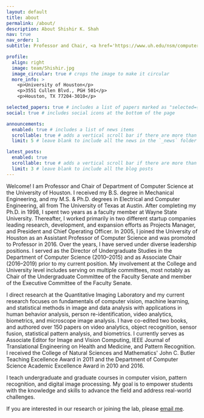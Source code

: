 ```yaml
---
layout: default
title: about
permalink: /about/
description: About Shishir K. Shah
nav: true
nav_order: 1
subtitle: Professor and Chair, <a href='https://www.uh.edu/nsm/computer-science/'>Department of Computer Science</a>.

profile:
  align: right
  image: team/Shishir.jpg
  image_circular: true # crops the image to make it circular
  more_info: >
    <p>University of Houston</p>
    <p>3551 Cullen Blvd., PGH 501</p>
    <p>Houston, TX 77204-3010</p>

selected_papers: true # includes a list of papers marked as "selected={true}"
social: true # includes social icons at the bottom of the page

announcements:
  enabled: true # includes a list of news items
  scrollable: true # adds a vertical scroll bar if there are more than 3 news items
  limit: 5 # leave blank to include all the news in the `_news` folder

latest_posts:
  enabled: true
  scrollable: true # adds a vertical scroll bar if there are more than 3 new posts items
  limit: 3 # leave blank to include all the blog posts
---
```


Welcome! I am Professor and Chair of Department of Computer Science at the University of Houston. I received my B.S. degree in Mechanical Engineering, and my M.S. & Ph.D. degrees in Electrical and Computer Engineering, all from The University of Texas at Austin. After completing my Ph.D. in 1998, I spent two years as a faculty member at Wayne State University. Thereafter, I worked primarily in two different startup companies leading research, development, and expansion efforts as Projects Manager, and President and Chief Operating Officer. In 2005, I joined the University of Houston as an Assistant Professor of Computer Science and was promoted to Professor in 2016. Over the years, I have served under diverse leadership positions.  I served as the Director of Undergraduate Studies in the Department of Computer Science (2010–2015) and as Associate Chair (2016–2019) prior to my current position. My involvement at the College and University level includes serving on multiple committees, most notably as Chair of the Undergraduate Committee of the Faculty Senate and member of the Executive Committee of the Faculty Senate.

I direct research at the Quantitative Imaging Laboratory and my current research focuses on fundamentals of computer vision, machine learning, and statistical methods in image and data analysis with applications in human behavior analysis, person re-identification, video analytics, biometrics, and microscope image analysis. I have co-edited two books, and authored over 150 papers on video analytics, object recognition, sensor fusion, statistical pattern analysis, and biometrics. I currently serves as Associate Editor for Image and Vision Computing, IEEE Journal of Translational Engineering on Health and Medicine, and Pattern Recognition. I received the College of Natural Sciences and Mathematics' John C. Butler Teaching Excellence Award in 2011 and the Department of Computer Science Academic Excellence Award in 2010 and 2016.

I teach undergraduate and graduate courses in computer vision, pattern recognition, and digital image processing. My goal is to empower students with the knowledge and skills to advance the field and address real-world challenges.

If you are interested in our research or joining the lab, please <a href="mailto:sshah@central.uh.edu">email me</a>.

[//]: # (Write your biography here. Tell the world about yourself. Link to your favorite [subreddit]&#40;http://reddit.com&#41;. You can put a picture in, too. The code is already in, just name your picture `prof_pic.jpg` and put it in the `img/` folder.)

[//]: # ()
[//]: # ()
[//]: # (Put your address / P.O. box / other info right below your picture. You can also disable any of these elements by editing `profile` property of the YAML header of your `_pages/about.md`. Edit `_bibliography/papers.bib` and Jekyll will render your [publications page]&#40;/al-folio/publications/&#41; automatically.)

[//]: # ()
[//]: # ()
[//]: # (Link to your social media connections, too. This theme is set up to use [Font Awesome icons]&#40;https://fontawesome.com/&#41; and [Academicons]&#40;https://jpswalsh.github.io/academicons/&#41;, like the ones below. Add your Facebook, Twitter, LinkedIn, Google Scholar, or just disable all of them.)
